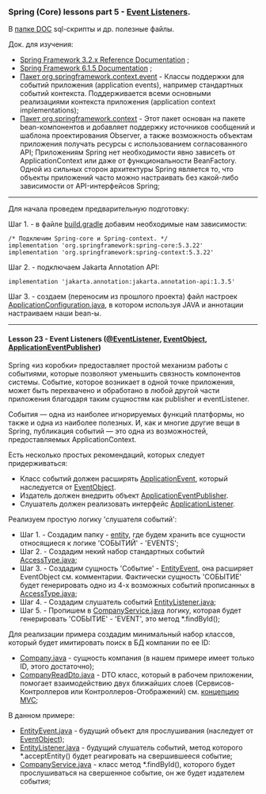 ### Spring (Core) lessons part 5 - [Event Listeners](https://docs.spring.io/spring-framework/docs/current/javadoc-api/org/springframework/context/event/EventListener.html).

В [папке DOC](https://github.com/JcoderPaul/Spring_Framework_Lessons/tree/master/Spring_part_5/DOC) sql-скрипты и др. полезные файлы.

Док. для изучения:
- [Spring Framework 3.2.x Reference Documentation](https://docs.spring.io/spring-framework/docs/3.2.x/spring-framework-reference/html/index.html) ;
- [Spring Framework 6.1.5 Documentation](https://spring.io/projects/spring-framework) ;
- [Пакет org.springframework.context.event](https://docs.spring.io/spring-framework/docs/current/javadoc-api/org/springframework/context/event/package-summary.html) - Классы поддержки для событий приложения (application events), например стандартных событий контекста. Поддерживается всеми основными реализациями контекста приложения (application context implementations);
- [Пакет org.springframework.context](https://docs.spring.io/spring-framework/docs/current/javadoc-api/org/springframework/context/package-summary.html) - Этот пакет основан на пакете bean-компонентов и добавляет поддержку источников сообщений и шаблона проектирования Observer, а также возможность объектам приложения получать ресурсы с использованием согласованного API;
Приложениям Spring нет необходимости явно зависеть от ApplicationContext или даже от функциональности BeanFactory. Одной из сильных сторон архитектуры Spring является то, что объекты приложений часто можно настраивать без какой-либо зависимости от API-интерфейсов Spring;

------------------------------------------------------------------------------------
Для начала проведем предварительную подготовку:

Шаг 1. - в файле [build.gradle](https://github.com/JcoderPaul/Spring_Framework_Lessons/blob/master/Spring_part_5/build.gradle) добавим необходимые нам зависимости: 

    /* Подключим Spring-core и Spring-context. */
    implementation 'org.springframework:spring-core:5.3.22'
    implementation 'org.springframework:spring-context:5.3.22'

Шаг 2. - подключаем Jakarta Annotation API:

    implementation 'jakarta.annotation:jakarta.annotation-api:1.3.5'

Шаг 3. - создаем (переносим из прошлого проекта) файл настроек [ApplicationConfiguration.java](https://github.com/JcoderPaul/Spring_Framework_Lessons/blob/master/Spring_part_5/src/main/java/spring/oldboy/config/ApplicationConfiguration.java),
в котором используя JAVA и аннотации настраиваем наши bean-ы.

------------------------------------------------------------------------------------
#### Lesson 23 - Event Listeners ([@EventListener](https://docs.spring.io/spring-framework/docs/current/javadoc-api/org/springframework/context/event/EventListener.html), [EventObject](https://docs.oracle.com/en/java/javase/17/docs/api/java.base/java/util/EventObject.html), [ApplicationEventPublisher](https://docs.spring.io/spring-framework/docs/current/javadoc-api/org/springframework/context/ApplicationEventPublisher.html))

Spring «из коробки» предоставляет простой механизм работы с событиями, которые позволяют уменьшить 
связность компонентов системы. Событие, которое возникает в одной точке приложения, может быть 
перехвачено и обработано в любой другой части приложения благодаря таким сущностям как publisher 
и eventListener.

События — одна из наиболее игнорируемых функций платформы, но также и одна из наиболее полезных. 
И, как и многие другие вещи в Spring, публикация событий — это одна из возможностей, предоставляемых 
ApplicationContext.

Есть несколько простых рекомендаций, которых следует придерживаться:
- Класс событий должен расширять [ApplicationEvent](https://docs.spring.io/spring-framework/docs/current/javadoc-api/org/springframework/context/ApplicationEvent.html), который наследуется от [EventObject](https://docs.oracle.com/en/java/javase/17/docs/api/java.base/java/util/EventObject.html).
- Издатель должен внедрить объект [ApplicationEventPublisher](https://docs.spring.io/spring-framework/docs/current/javadoc-api/org/springframework/context/ApplicationEventPublisher.html).
- Слушатель должен реализовать интерфейс [ApplicationListener](https://docs.spring.io/spring-framework/docs/current/javadoc-api/org/springframework/context/ApplicationListener.html).

Реализуем простую логику 'слушателя событий':
- Шаг 1. - Создадим папку - [entity](https://github.com/JcoderPaul/Spring_Framework_Lessons/tree/master/Spring_part_5/src/main/java/spring/oldboy/listener/entity), где будем хранить все сущности относящиеся к логике 'СОБЫТИЙ' - 'EVENTS';
- Шаг 2. - Создадим некий набор стандартных событий [AccessType.java](https://github.com/JcoderPaul/Spring_Framework_Lessons/blob/master/Spring_part_5/src/main/java/spring/oldboy/listener/entity/AccessType.java);
- Шаг 3. - Создадим сущность 'Событие' - [EntityEvent](https://github.com/JcoderPaul/Spring_Framework_Lessons/blob/master/Spring_part_5/src/main/java/spring/oldboy/listener/entity/EntityEvent.java), она расширяет EventObject см. комментарии. Фактически сущность 'СОБЫТИЕ' будет генерировать одно из 4-х возможных событий прописанных в [AccessType.java](https://github.com/JcoderPaul/Spring_Framework_Lessons/blob/master/Spring_part_5/src/main/java/spring/oldboy/listener/entity/AccessType.java); 
- Шаг 4. - Создадим слушатель событий [EntityListener.java](https://github.com/JcoderPaul/Spring_Framework_Lessons/blob/master/Spring_part_5/src/main/java/spring/oldboy/listener/entity/EntityListener.java);
- Шаг 5. - Пропишем в [CompanyService.java](https://github.com/JcoderPaul/Spring_Framework_Lessons/blob/master/Spring_part_5/src/main/java/spring/oldboy/service/CompanyService.java) логику, которая будет генерировать 'СОБЫТИЕ' - 'EVENT', это метод *.findById();  

Для реализации примера создадим минимальный набор классов, который будет имитировать поиск в БД компании по ее ID:
- [Company.java](https://github.com/JcoderPaul/Spring_Framework_Lessons/blob/master/Spring_part_5/src/main/java/spring/oldboy/entity/Company.java) - сущность компания (в нашем примере имеет только ID, этого достаточно);
- [CompanyReadDto.java](https://github.com/JcoderPaul/Spring_Framework_Lessons/blob/master/Spring_part_5/src/main/java/spring/oldboy/dto/CompanyReadDto.java) - DTO класс, который в рабочем приложении, помогает взаимодействию двух ближайших слоев (Сервисов-Контроллеров или Контроллеров-Отображений) см. [концепцию MVC](https://github.com/JcoderPaul/HTTP_Servlets_Java_EE/tree/master/MVCPractice/DOC); 

В данном примере:
- [EntityEvent.java](https://github.com/JcoderPaul/Spring_Framework_Lessons/blob/master/Spring_part_5/src/main/java/spring/oldboy/listener/entity/EntityEvent.java) - будущий объект для прослушивания (наследует от [EventObject](https://docs.oracle.com/en/java/javase/17/docs/api/java.base/java/util/EventObject.html));
- [EntityListener.java](https://github.com/JcoderPaul/Spring_Framework_Lessons/blob/master/Spring_part_5/src/main/java/spring/oldboy/listener/entity/EntityListener.java) - будущий слушатель событий, метод которого *.acceptEntity() будет реагировать 
на свершившееся событие;
- [CompanyService.java](https://github.com/JcoderPaul/Spring_Framework_Lessons/blob/master/Spring_part_5/src/main/java/spring/oldboy/service/CompanyService.java) - класс метод *.findById(), которого будет прослушиваться на свершенное 
событие, он же будет издателем события;